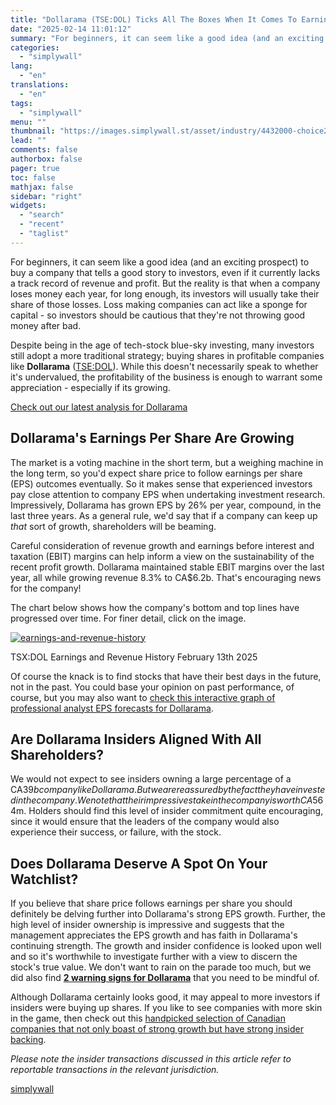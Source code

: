 ```yaml
---
title: "Dollarama (TSE:DOL) Ticks All The Boxes When It Comes To Earnings Growth"
date: "2025-02-14 11:01:12"
summary: "For beginners, it can seem like a good idea (and an exciting prospect) to buy a company that tells a good story to investors, even if it currently lacks a track record of revenue and profit. But the reality is that when a company loses money each year, for long..."
categories:
  - "simplywall"
lang:
  - "en"
translations:
  - "en"
tags:
  - "simplywall"
menu: ""
thumbnail: "https://images.simplywall.st/asset/industry/4432000-choice2-main-header/1585186661401"
lead: ""
comments: false
authorbox: false
pager: true
toc: false
mathjax: false
sidebar: "right"
widgets:
  - "search"
  - "recent"
  - "taglist"
---
```


For beginners, it can seem like a good idea (and an exciting prospect) to buy a company that tells a good story to investors, even if it currently lacks a track record of revenue and profit. But the reality is that when a company loses money each year, for long enough, its investors will usually take their share of those losses. Loss making companies can act like a sponge for capital - so investors should be cautious that they're not throwing good money after bad.

Despite being in the age of tech-stock blue-sky investing, many investors still adopt a more traditional strategy; buying shares in profitable companies like **Dollarama** ([TSE:DOL](https://simplywall.st/stocks/ca/retail/tsx-dol/dollarama-shares)). While this doesn't necessarily speak to whether it's undervalued, the profitability of the business is enough to warrant some appreciation - especially if its growing.

 [Check out our latest analysis for Dollarama](https://simplywall.st/stocks/ca/retail/tsx-dol/dollarama-shares) 

Dollarama's Earnings Per Share Are Growing
------------------------------------------

The market is a voting machine in the short term, but a weighing machine in the long term, so you'd expect share price to follow earnings per share (EPS) outcomes eventually. So it makes sense that experienced investors pay close attention to company EPS when undertaking investment research. Impressively, Dollarama has grown EPS by 26% per year, compound, in the last three years. As a general rule, we'd say that if a company can keep up *that* sort of growth, shareholders will be beaming.

Careful consideration of revenue growth and earnings before interest and taxation (EBIT) margins can help inform a view on the sustainability of the recent profit growth. Dollarama maintained stable EBIT margins over the last year, all while growing revenue 8.3% to CA$6.2b. That's encouraging news for the company!

The chart below shows how the company's bottom and top lines have progressed over time. For finer detail, click on the image.

[![earnings-and-revenue-history](https://images.simplywall.st/asset/chart/48853897-earnings-and-revenue-history-1-dark/1739473518589)](https://simplywall.st/stocks/ca/retail/tsx-dol/dollarama-shares/past)

TSX:DOL Earnings and Revenue History February 13th 2025

Of course the knack is to find stocks that have their best days in the future, not in the past. You could base your opinion on past performance, of course, but you may also want to [check this interactive graph of professional analyst EPS forecasts for Dollarama](https://simplywall.st/stocks/ca/retail/tsx-dol/dollarama-shares/future).

Are Dollarama Insiders Aligned With All Shareholders?
-----------------------------------------------------

We would not expect to see insiders owning a large percentage of a CA$39b company like Dollarama. But we are reassured by the fact they have invested in the company. We note that their impressive stake in the company is worth CA$564m. Holders should find this level of insider commitment quite encouraging, since it would ensure that the leaders of the company would also experience their success, or failure, with the stock.

Does Dollarama Deserve A Spot On Your Watchlist?
------------------------------------------------

If you believe that share price follows earnings per share you should definitely be delving further into Dollarama's strong EPS growth. Further, the high level of insider ownership is impressive and suggests that the management appreciates the EPS growth and has faith in Dollarama's continuing strength. The growth and insider confidence is looked upon well and so it's worthwhile to investigate further with a view to discern the stock's true value. We don't want to rain on the parade too much, but we did also find [**2 warning signs for Dollarama**](https://simplywall.st/stocks/ca/retail/tsx-dol/dollarama-shares) that you need to be mindful of.

Although Dollarama certainly looks good, it may appeal to more investors if insiders were buying up shares. If you like to see companies with more skin in the game, then check out this [handpicked selection of Canadian companies that not only boast of strong growth but have strong insider backing](https://simplywall.st/discover/investing-ideas/10228/fast-growing-stocks-with-high-insider-ownership).

*Please note the insider transactions discussed in this article refer to reportable transactions in the relevant jurisdiction.*

[simplywall](https://simplywall.st/stocks/ca/retail/tsx-dol/dollarama-shares/news/dollarama-tsedol-ticks-all-the-boxes-when-it-comes-to-earnin)
